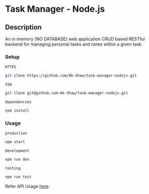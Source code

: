 # Task Manager - Node.js

## Description
An in memory (NO DATABASE) web application CRUD based RESTful backend for managing personal tasks and notes within a given task.

### Setup

`HTTPS`
```bash
git clone https://github.com/Ak-Shaw/task-manager-nodejs.git
```

`SSH`
```bash
git clone git@github.com:Ak-Shaw/task-manager-nodejs.git
```

`dependencies`
```bash
npm install
```

### Usage

`production`

```bash
npm start
```

`development`

```bash
npm run dev
```

`testing`

```bash
npm run test
```

Refer API Usage [here](rest.http).
